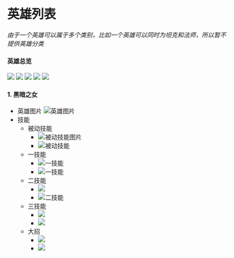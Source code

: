 # 英雄列表
*由于一个英雄可以属于多个类别，比如一个英雄可以同时为坦克和法师，所以暂不提供英雄分类*
#### 英雄总览
![](images/2023-05-31-08-39-44.png)
![](images/2023-05-31-08-40-02.png)
![](images/2023-05-31-08-40-24.png)
![](images/2023-05-31-08-40-41.png)
![](images/2023-05-31-08-41-02.png)
#### 1. 黑暗之女
- 英雄图片
![英雄图片](images/2023-05-31-07-53-45.png)
- 技能
    - 被动技能
        - ![被动技能图片](images/2023-05-31-07-54-33.png)
        - ![被动技能](images/2023-05-31-07-50-47.png)
    - 一技能
        - ![一技能](images/2023-05-31-07-55-42.png)
        - ![一技能](images/2023-05-31-07-51-44.png)
    - 二技能
        - ![](images/2023-05-31-07-56-27.png)
        - ![二技能](images/2023-05-31-07-52-30.png)
    - 三技能
        - ![](images/2023-05-31-07-56-52.png)
        - ![](images/2023-05-31-07-57-58.png)
    - 大招
        - ![](images/2023-05-31-07-57-09.png)
        - ![](images/2023-05-31-07-58-16.png)


